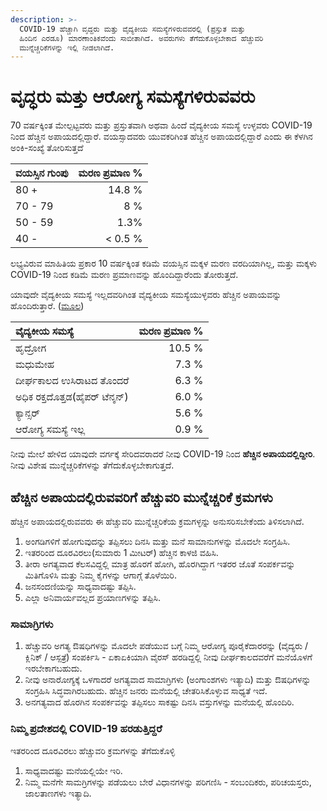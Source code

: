 ```yaml
---
description: >-
  COVID-19 ಹೆಚ್ಚಾಗಿ ವೃದ್ದರು ಮತ್ತು ವೈದ್ಯಕೀಯ ಸಮಸ್ಯೆಗಳಿರುವವರಲ್ಲಿ (ಪ್ರಸ್ತುತ ಮತ್ತು
  ಹಿಂದಿನ ಎರಡೂ) ಮಾರಣಾಂತಿಕವೆಂದು ಸಾಬೀತಾಗಿದೆ. ಅವರುಗಳು ತೆಗೆದುಕೊಳ್ಳಬೇಕಾದ ಹೆಚ್ಚುವರಿ
  ಮುನ್ನೆಚ್ಚರಿಕೆಗಳನ್ನು ಇಲ್ಲಿ ನೀಡಲಾಗಿದೆ.
---
```


# ವೃದ್ಧರು ಮತ್ತು ಆರೋಗ್ಯ ಸಮಸ್ಯೆಗಳಿರುವವರು

70 ವರ್ಷಕ್ಕಿಂತ ಮೇಲ್ಪಟ್ಟವರು ಮತ್ತು ಪ್ರಸ್ತುತವಾಗಿ ಅಥವಾ ಹಿಂದೆ ವೈದ್ಯಕೀಯ ಸಮಸ್ಯೆ ಉಳ್ಳವರು COVID-19 ನಿಂದ ಹೆಚ್ಚಿನ ಅಪಾಯದಲ್ಲಿದ್ದಾರೆ. ವಯಸ್ಸಾದವರು ಯುವಕರಿಗಿಂತ ಹೆಚ್ಚಿನ ಅಪಾಯದಲ್ಲಿದ್ದಾರೆ ಎಂದು ಈ ಕೆಳಗಿನ ಅಂಕಿ-ಸಂಖ್ಯೆ ತೋರಿಸುತ್ತದೆ

| ವಯಸ್ಸಿನ ಗುಂಪು | ಮರಣ ಪ್ರಮಾಣ % |
| :--- | ---: |
| 80 + | 14.8 % |
| 70 - 79 | 8 % |
| 50 - 59 | 1.3% |
| 40 - | &lt; 0.5 % |

ಲಭ್ಯವಿರುವ ಮಾಹಿತಿಯ ಪ್ರಕಾರ 10 ವರ್ಷಕ್ಕಿಂತ ಕಡಿಮೆ ವಯಸ್ಸಿನ ಮಕ್ಕಳ ಮರಣ ವರದಿಯಾಗಿಲ್ಲ, ಮತ್ತು ಮಕ್ಕಳು COVID-19 ನಿಂದ ಕಡಿಮೆ ಮರಣ ಪ್ರಮಾಣವನ್ನು ಹೊಂದಿದ್ದಾರೆಂದು ತೋರುತ್ತದೆ.

ಯಾವುದೇ ವೈದ್ಯಕೀಯ ಸಮಸ್ಯೆ ಇಲ್ಲದವರಿಗಿಂತ ವೈದ್ಯಕೀಯ ಸಮಸ್ಯೆಯುಳ್ಳವರು ಹೆಚ್ಚಿನ ಅಪಾಯವನ್ನು ಹೊಂದಿರುತ್ತಾರೆ. \([ಮೂಲ](https://ourworldindata.org/coronavirus#case-fatality-rate-of-covid-19-by-preexisting-health-conditions)\)

| ವೈದ್ಯಕೀಯ ಸಮಸ್ಯೆ | ಮರಣ ಪ್ರಮಾಣ % |
| :--- | ---: |
| ಹೃದ್ರೋಗ | 10.5 % |
| ಮಧುಮೇಹ | 7.3 % |
| ದೀರ್ಘಕಾಲದ ಉಸಿರಾಟದ ತೊಂದರೆ | 6.3 % |
| ಅಧಿಕ ರಕ್ತದೊತ್ತಡ\(ಹೈಪರ್ ಟೆನ್ಶನ್\) | 6.0 % |
| ಕ್ಯಾನ್ಸರ್ | 5.6 % |
| ಆರೋಗ್ಯ ಸಮಸ್ಯೆ ಇಲ್ಲ | 0.9 % |

ನೀವು ಮೇಲೆ ಹೇಳಿದ ಯಾವುದೇ ವರ್ಗಕ್ಕೆ ಸೇರಿದವರಾದರೆ ನೀವು COVID-19 ನಿಂದ **ಹೆಚ್ಚಿನ ಅಪಾಯದಲ್ಲಿದ್ದೀರಿ**. ನೀವು ವಿಶೇಷ ಮುನ್ನೆಚ್ಚರಿಕೆಗಳನ್ನು ತೆಗೆದುಕೊಳ್ಳಬೇಕಾಗುತ್ತದೆ.

## ಹೆಚ್ಚಿನ ಅಪಾಯದಲ್ಲಿರುವವರಿಗೆ ಹೆಚ್ಚುವರಿ ಮುನ್ನೆಚ್ಚರಿಕೆ ಕ್ರಮಗಳು

ಹೆಚ್ಚಿನ ಅಪಾಯದಲ್ಲಿರುವವರು ಈ ಹೆಚ್ಚುವರಿ ಮುನ್ನೆಚ್ಚರಿಕೆಯ ಕ್ರಮಗಳ್ಳನ್ನು ಅನುಸರಿಸಬೇಕೆಂದು ತಿಳಿಸಲಾಗಿದೆ.

1. ಅಂಗಡಿಗಳಿಗೆ ಹೋಗುವುದನ್ನು ತಪ್ಪಿಸಲು ದಿನಸಿ ಮತ್ತು ಮನೆ ಸಾಮಾನುಗಳನ್ನು ಮೊದಲೇ ಸಂಗ್ರಹಿಸಿ.
2. ಇತರರಿಂದ ದೂರವಿರಲು\(ಸುಮಾರು 1 ಮೀಟರ್\) ಹೆಚ್ಚಿನ ಕಾಳಜಿ ವಹಿಸಿ.
3. ತೀರಾ ಅಗತ್ಯವಾದ ಕೆಲಸವಿದ್ದಲ್ಲಿ ಮಾತ್ರ ಹೊರಗೆ ಹೋಗಿ, ಹೊರಗಿದ್ದಾಗ ಇತರರ ಜೊತೆ ಸಂಪರ್ಕವನ್ನು ಮಿತಿಗೊಳಿಸಿ ಮತ್ತು ನಿಮ್ಮ ಕೈಗಳನ್ನು ಆಗಾಗ್ಗೆ ತೊಳೆಯಿರಿ.
4. ಜನಸಂದಣಿಯನ್ನು ಸಾಧ್ಯವಾದಷ್ಟು ತಪ್ಪಿಸಿ.
5. ಎಲ್ಲಾ ಅನಿವಾರ್ಯವಲ್ಲದ ಪ್ರಯಾಣಗಳನ್ನು ತಪ್ಪಿಸಿ.

### ಸಾಮಾಗ್ರಿಗಳು

1. ಹೆಚ್ಚುವರಿ ಅಗತ್ಯ ಔಷಧಿಗಳನ್ನು ಮೊದಲೇ ಪಡೆಯುವ ಬಗ್ಗೆ ನಿಮ್ಮ ಆರೋಗ್ಯ ಪೂರೈಕೆದಾರರನ್ನು \(ವೈದ್ಯರು / ಕ್ಲಿನಿಕ್ / ಆಸ್ಪತ್ರೆ\) ಸಂಪರ್ಕಿಸಿ - ಏಕಾಏಕಿಯಾಗಿ ವೈರಸ್ ಹರಡಿದ್ದಲ್ಲಿ ನೀವು ದೀರ್ಘಕಾಲದವರೆಗೆ ಮನೆಯೊಳಗೆ ಇರಬೇಕಾಗಬಹುದು.
2. ನೀವು ಅನಾರೋಗ್ಯಕ್ಕೆ ಒಳಗಾದರೆ ಅಗತ್ಯವಾದ ಸಾಮಾಗ್ರಿಗಳು \(ಅಂಗಾಂಶಗಳು ಇತ್ಯಾದಿ\) ಮತ್ತು ಔಷಧಿಗಳನ್ನು ಸಂಗ್ರಹಿಸಿ ಸಿದ್ಧವಾಗಿರಬಹುದು. ಹೆಚ್ಚಿನ ಜನರು ಮನೆಯಲ್ಲಿ ಚೇತರಿಸಿಕೊಳ್ಳುವ ಸಾಧ್ಯತೆ ಇದೆ.
3. ಅನಗತ್ಯವಾದ ಹೊರಗಿನ ಸಂಪರ್ಕವನ್ನು ತಪ್ಪಿಸಲು ಸಾಕಷ್ಟು ದಿನಸಿ ವಸ್ತುಗಳನ್ನು ಮನೆಯಲ್ಲಿ ಹೊಂದಿರಿ.

### ನಿಮ್ಮ ಪ್ರದೇಶದಲ್ಲಿ COVID-19 ಹರಡುತ್ತಿದ್ದರೆ

ಇತರರಿಂದ ದೂರವಿರಲು ಹೆಚ್ಚುವರಿ ಕ್ರಮಗಳನ್ನು ತೆಗೆದುಕೊಳ್ಳಿ

1. ಸಾಧ್ಯವಾದಷ್ಟು ಮನೆಯಲ್ಲಿಯೇ ಇರಿ.
2. ನಿಮ್ಮ ಮನೆಗೇ ಸಾಮಗ್ರಿಗಳನ್ನು ಪಡೆಯಲು ಬೇರೆ ವಿಧಾನಗಳನ್ನು ಪರಿಗಣಿಸಿ - ಸಂಬಂದಿಕರು, ಪರಿಚಯಸ್ತರು, ಜಾಲತಾಣಗಳು ಇತ್ಯಾದಿ.



